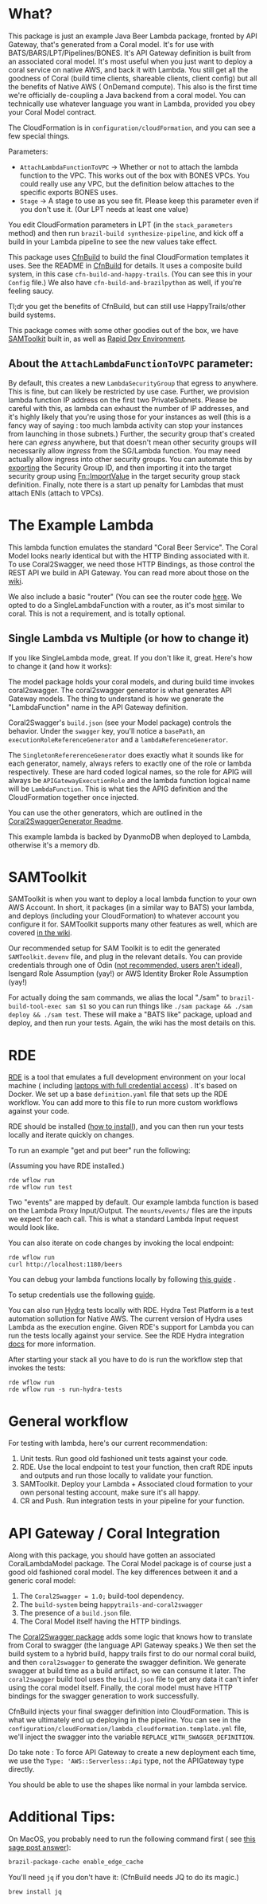 # What?

This package is just an example Java Beer Lambda package, fronted by API Gateway, that's generated from a Coral model.
It's for use with BATS/BARS/LPT/Pipelines/BONES. It's API Gateway definition is built from an associated coral model.
It's most useful when you just want to deploy a coral service on native AWS, and back it with Lambda. You still get all
the goodness of Coral (build time clients, shareable clients, client config) but all the benefits of Native AWS (
OnDemand compute). This also is the first time we're officially de-coupling a Java backend from a coral model. You can
technically use whatever language you want in Lambda, provided you obey your Coral Model contract.

The CloudFormation is in `configuration/cloudFormation`, and you can see a few special things.

Parameters:

* `AttachLambdaFunctionToVPC` -> Whether or not to attach the lambda function to the VPC. This works out of the box with
  BONES VPCs. You could really use any VPC, but the definition below attaches to the specific exports BONES uses.
* `Stage` -> A stage to use as you see fit. Please keep this parameter even if you don't use it. (Our LPT needs at least
  one value)

You edit CloudFormation parameters in LPT (in the `stack_parameters` method) and then
run `brazil-build synthesize-pipeline`, and kick off a build in your Lambda pipeline to see the new values take effect.

This package uses [CfnBuild](https://code.amazon.com/packages/CfnBuild) to build the final CloudFormation templates it
uses. See the README in [CfnBuild](https://code.amazon.com/packages/CfnBuild) for details. It uses a composite build
system, in this case `cfn-build-and-happy-trails`. (You can see this in your `Config` file.) We also
have `cfn-build-and-brazilpython` as well, if you're feeling saucy.

Tl;dr you get the benefits of CfnBuild, but can still use HappyTrails/other build systems.

This package comes with some other goodies out of the box, we
have [SAMToolkit](https://w.amazon.com/index.php/SAMToolkit) built in, as well
as [Rapid Dev Environment](https://w.amazon.com/index.php/RDE).

## About the `AttachLambdaFunctionToVPC` parameter:

By default, this creates a new `LambdaSecurityGroup` that egress to anywhere. This is fine, but can likely be restricted
by use case. Further, we provision lambda function IP address on the first two PrivateSubnets. Please be careful with
this, as lambda can exhaust the number of IP addresses, and it's highly likely that you're using those for your
instances as well (this is a fancy way of saying : too much lambda activity can stop your instances from launching in
those subnets.)
Further, the security group that's created here can *egress* anywhere, but that doesn't mean other security groups will
necessarily allow *ingress* from the SG/Lambda function. You may need actually allow ingress into other security groups.
You can automate this
by [exporting](http://docs.aws.amazon.com/AWSCloudFormation/latest/UserGuide/using-cfn-stack-exports.html) the Security
Group ID, and then importing it into the target security group
using [Fn::ImportValue](http://docs.aws.amazon.com/AWSCloudFormation/latest/UserGuide/intrinsic-function-reference-importvalue.html)
in the target security group stack definition.
Finally, note there is a start up penalty for Lambdas that must attach ENIs (attach to VPCs).

# The Example Lambda

This lambda function emulates the standard "Coral Beer Service". The Coral Model looks nearly identical but with the
HTTP Binding associated with it. To use Coral2Swagger, we need those HTTP Bindings, as those control the REST API we
build in API Gateway. You can read more about those on
the [wiki](https://w.amazon.com/index.php/Coral/Manual/HttpBinding).

We also include a basic "router" (You can see the router
code [here](https://code.amazon.com/packages/BONESLambdaJavaRouter). We opted to do a SingleLambdaFunction with a
router, as it's most similar to coral. This is not a requirement, and is totally optional.

## Single Lambda vs Multiple (or how to change it)

If you like SingleLambda mode, great.
If you don't like it, great. Here's how to change it (and how it works):

The model package holds your coral models, and during build time invokes coral2swagger. The coral2swagger generator is
what generates API Gateway models. The thing to understand is how we generate the "LambdaFunction" name in the API
Gateway definition.

Coral2Swagger's `build.json` (see your Model package) controls the behavior. Under the `swagger` key, you'll notice
a `basePath`, an `executionRoleReferenceGenerator` and a  `lambdaReferenceGenerator`.

The `SingletonRefererenceGenerator` does exactly what it sounds like for each generator, namely, always refers to
exactly one of the role or lambda respectively. These are hard coded logical names, so the role for APIG will always
be `APIGatewayExecutionRole` and the lambda function logical name will be `LambdaFunction`. This is what ties the APIG
definition and the CloudFormation together once injected.

You can use the other generators, which are outlined in
the [Coral2SwaggerGenerator Readme](https://code.amazon.com/packages/Coral2SwaggerGenerator/trees/mainline).

This example lambda is backed by DyanmoDB when deployed to Lambda, otherwise it's a memory db.

# SAMToolkit

SAMToolkit is when you want to deploy a local lambda function to your own AWS Account.
In short, it packages (in a similar way to BATS) your lambda, and deploys (including your CloudFormation) to whatever
account you configure it for. SAMToolkit supports many other features as well, which are
covered [in the wiki](https://w.amazon.com/index.php/SAMToolkit).

Our recommended setup for SAM Toolkit is to edit the generated `SAMToolkit.devenv` file, and plug in the relevant
details. You can provide credentials through one of
Odin ([not recommended, users aren't ideal](https://w.amazon.com/bin/view/Brelandm/NoUsers/)), Isengard Role
Assumption (yay!) or AWS Identity Broker Role Assumption (yay!)

For actually doing the sam commands, we alias the local "./sam" to `brazil-build-tool-exec sam $1` so you can run things
like `./sam package && ./sam deploy && ./sam test`. These will make a "BATS like" package, upload and deploy, and then
run your tests. Again, the wiki has the most details on this.

# RDE

[RDE](https://w.amazon.com/index.php/RDE) is a tool that emulates a full development environment on your local machine (
including [laptops with full credential access](https://w.amazon.com/index.php/RDE/How_do_I#Use_AWS_credentials_on_my_Mac))
. It's based on Docker.
We set up a base `definition.yaml` file that sets up the RDE workflow. You can add more to this file to run more custom
workflows against your code.

RDE should be installed ([how to install](https://w.amazon.com/index.php/RDE/Environment_Setup)), and you can then run
your tests locally and iterate quickly on changes.

To run an example "get and put beer" run the following:

(Assuming you have RDE installed.)

```
rde wflow run
rde wflow run test
```

Two "events" are mapped by default. Our example lambda function is based on the Lambda Proxy Input/Output.
The `mounts/events/` files are the inputs we expect for each call. This is what a standard Lambda Input request would
look like.

You can also iterate on code changes by invoking the local endpoint:

```
rde wflow run
curl http://localhost:1180/beers
```

You can debug your lambda functions locally by
following [this guide](https://w.amazon.com/index.php/RDE/Tutorial/SAM_Applications#Debugging_your_local_Lambda_functions)
.

To setup credentials use the
following [guide](https://w.amazon.com/index.php/RDE/How_do_I#Use_AWS_credentials_on_my_Mac).

You can also run [Hydra](https://w.amazon.com/index.php/HydraTestPlatform) tests locally with RDE. Hydra Test Platform
is a test automation sollution for Native AWS. The current version of Hydra uses Lambda as the execution engine. Given
RDE's support for Lambda you can run the tests locally against your service.
See the RDE Hydra integration [docs](https://w.amazon.com/index.php/RDE/Tutorial/Hydra) for more information.

After starting your stack all you have to do is run the workflow step that invokes the tests:

```
rde wflow run
rde wflow run -s run-hydra-tests
```

# General workflow

For testing with lambda, here's our current recommendation:

1. Unit tests. Run good old fashioned unit tests against your code.
2. RDE. Use the local endpoint to test your function, then craft RDE inputs and outputs and run those locally to
   validate your function.
3. SAMToolkit. Deploy your Lambda + Associated cloud formation to your own personal testing account, make sure it's all
   happy.
4. CR and Push. Run integration tests in your pipeline for your function.

# API Gateway / Coral Integration

Along with this package, you should have gotten an associated CoralLambdaModel package. The Coral Model package is of
course just a good old fashioned coral model. The key differences between it and a generic coral model:

1. The `Coral2Swagger = 1.0;` build-tool dependency.
2. The `build-system` being `happytrails-and-coral2swagger`
3. The presence of a `build.json` file.
4. The Coral Model itself having the HTTP bindings.

The [Coral2Swagger package](https://code.amazon.com/packages/Coral2SwaggerGenerator/trees/mainline) adds some logic that
knows how to translate from Coral to swagger (the language API Gateway speaks.) We then set the build system to a hybrid
build, happy trails first to do our normal coral build, and then `coral2swagger` to generate the swagger definition. We
generate swagger at build time as a build artifact, so we can consume it later. The `coral2swagger` build tool uses
the `build.json` file to get any data it can't infer using the coral model itself. Finally, the coral model must have
HTTP bindings for the swagger generation to work successfully.

CfnBuild injects your final swagger definition into CloudFormation. This is what we ultimately end up deploying in the
pipeline. You can see in the `configuration/cloudFormation/lambda_cloudformation.template.yml` file, we'll inject the
swagger into the variable `REPLACE_WITH_SWAGGER_DEFINITION`.

Do take note : To force API Gateway to create a new deployment each time, we use the `Type: 'AWS::Serverless::Api` type,
not the APIGateway type directly.

You should be able to use the shapes like normal in your lambda service.

# Additional Tips:

On MacOS, you probably need to run the following command first (
see [this sage post answer](https://sage.amazon.com/questions/118544?q=Failed-executing-or-communicating-with-Brazil-Package-Cache-Answered#277151)):

```bash
brazil-package-cache enable_edge_cache
```

You'll need `jq` if you don't have it: (CfnBuild needs JQ to do its magic.)

```bash
brew install jq
```

